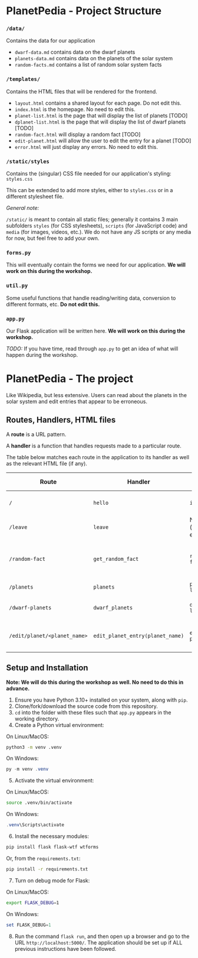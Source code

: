 # PlanetPedia - Project Structure

### `/data/`
Contains the data for our application
* `dwarf-data.md` contains data on the dwarf planets
* `planets-data.md` contains data on the planets of the solar system
* `random-facts.md` contains a list of random solar system facts

### `/templates/`
Contains the HTML files that will be rendered for the frontend.
* `layout.html` contains a shared layout for each page. Do not edit this.
* `index.html` is the homepage. No need to edit this.
* `planet-list.html` is the page that will display the list of planets [TODO]
* `dplanet-list.html` is the page that will display the list of dwarf planets [TODO]
* `random-fact.html` will display a random fact [TODO]
* `edit-planet.html` will allow the user to edit the entry for a planet [TODO]
* `error.html` will just display any errors. No need to edit this.

### `/static/styles`
Contains the (singular) CSS file needed for our application's styling: `styles.css`

This can be extended to add more styles, either to `styles.css` or in a different stylesheet file.

_General note:_

`/static/` is meant to contain all static files; generally it contains 3 main subfolders `styles` (for CSS stylesheets), `scripts` (for JavaScript code) and `media` (for images, videos, etc.). We do not have any JS scripts or any media for now, but feel free to add your own.

### `forms.py`
This will eventually contain the forms we need for our application. **We will work on this during the workshop.**

### `util.py`
Some useful functions that handle reading/writing data, conversion to different formats, etc. **Do not edit this.**

### `app.py`
Our Flask application will be written here. **We will work on this during the workshop.**

_TODO:_ If you have time, read through `app.py` to get an idea of what will happen during the workshop.

# PlanetPedia - The project
Like Wikipedia, but less extensive. Users can read about the planets in the solar system and edit entries that appear to be erroneous.

## Routes, Handlers, HTML files

A **route** is a URL pattern.

A **handler** is a function that handles requests made to a particular route.

The table below matches each route in the application to its handler as well as the relevant HTML file (if any).

| Route                        | Handler                          | HTML File (if any)         | Description                                 |
|------------------------------|----------------------------------|----------------------------|---------------------------------------------|
| `/`                          | `hello`                          | `index.html`               | Homepage of the application.                |
| `/leave`                     | `leave`                          | None (redirects elsewhere) | Leave the application.                      |
| `/random-fact`               | `get_random_fact`                | `random-fact.html`         | Get a random solar system fact.             |
| `/planets`                   | `planets`                        | `planet-list.html`         | Get the list of planets.                    |
| `/dwarf-planets`             | `dwarf_planets`                  | `dplanet-list.html`        | Get the list of dwarf planets.              |
| `/edit/planet/<planet_name>` | `edit_planet_entry(planet_name)` | `edit-planet.html`         | Allow user to edit an entry about a planet. |

## Setup and Installation

**Note: We will do this during the workshop as well. No need to do this in advance.**

1. Ensure you have Python 3.10+ installed on your system, along with `pip`.
2. Clone/fork/download the source code from this repository.
3. `cd` into the folder with these files such that `app.py` appears in the working directory.
4. Create a Python virtual environment:

On Linux/MacOS:
```bash
python3 -m venv .venv
```
On Windows:
```powershell
py -m venv .venv
```

5. Activate the virtual environment:

On Linux/MacOS:
```bash
source .venv/bin/activate
```
On Windows:
```powershell
.venv\Scripts\activate
```

6. Install the necessary modules:
```bash
pip install flask flask-wtf wtforms
```

Or, from the `requirements.txt`:
```bash
pip install -r requirements.txt
```

7. Turn on debug mode for Flask:

On Linux/MacOS:
```bash
export FLASK_DEBUG=1
```
On Windows:
```powershell
set FLASK_DEBUG=1
```

8. Run the command `flask run`, and then open up a browser and go to the URL `http://localhost:5000/`. The application should be set up if ALL previous instructions have been followed.